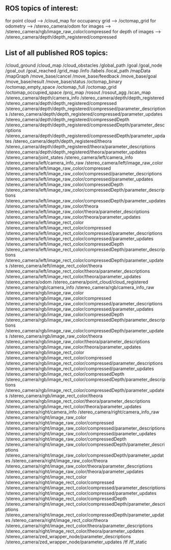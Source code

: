 ## ROS topics of interest:

for point cloud --> /cloud_map
for occupancy grid --> /octomap_grid
for odometry --> /stereo_camera/odom
for images --> /stereo_camera/rgb/image_raw_color/compressed
for depth of images --> /stereo_camera/depth/depth_registered/compressed



## List of all published ROS topics:

/cloud_ground
/cloud_map
/cloud_obstacles
/global_path
/goal
/goal_node
/goal_out
/goal_reached
/grid_map
/info
/labels
/local_path
/mapData
/mapGraph
/move_base/cancel
/move_base/feedback
/move_base/goal
/move_base/result
/move_base/status
/octomap_binary
/octomap_empty_space
/octomap_full
/octomap_grid
/octomap_occupied_space
/proj_map
/rosout
/rosout_agg
/scan_map
/stereo_camera/depth/camera_info
/stereo_camera/depth/depth_registered
/stereo_camera/depth/depth_registered/compressed
/stereo_camera/depth/depth_registered/compressed/parameter_descriptions
/stereo_camera/depth/depth_registered/compressed/parameter_updates
/stereo_camera/depth/depth_registered/compressedDepth
/stereo_camera/depth/depth_registered/compressedDepth/parameter_descriptions
/stereo_camera/depth/depth_registered/compressedDepth/parameter_updates
/stereo_camera/depth/depth_registered/theora
/stereo_camera/depth/depth_registered/theora/parameter_descriptions
/stereo_camera/depth/depth_registered/theora/parameter_updates
/stereo_camera/joint_states
/stereo_camera/left/camera_info
/stereo_camera/left/camera_info_raw
/stereo_camera/left/image_raw_color
/stereo_camera/left/image_raw_color/compressed
/stereo_camera/left/image_raw_color/compressed/parameter_descriptions
/stereo_camera/left/image_raw_color/compressed/parameter_updates
/stereo_camera/left/image_raw_color/compressedDepth
/stereo_camera/left/image_raw_color/compressedDepth/parameter_descriptions
/stereo_camera/left/image_raw_color/compressedDepth/parameter_updates
/stereo_camera/left/image_raw_color/theora
/stereo_camera/left/image_raw_color/theora/parameter_descriptions
/stereo_camera/left/image_raw_color/theora/parameter_updates
/stereo_camera/left/image_rect_color
/stereo_camera/left/image_rect_color/compressed
/stereo_camera/left/image_rect_color/compressed/parameter_descriptions
/stereo_camera/left/image_rect_color/compressed/parameter_updates
/stereo_camera/left/image_rect_color/compressedDepth
/stereo_camera/left/image_rect_color/compressedDepth/parameter_descriptions
/stereo_camera/left/image_rect_color/compressedDepth/parameter_updates
/stereo_camera/left/image_rect_color/theora
/stereo_camera/left/image_rect_color/theora/parameter_descriptions
/stereo_camera/left/image_rect_color/theora/parameter_updates
/stereo_camera/odom
/stereo_camera/point_cloud/cloud_registered
/stereo_camera/rgb/camera_info
/stereo_camera/rgb/camera_info_raw
/stereo_camera/rgb/image_raw_color
/stereo_camera/rgb/image_raw_color/compressed
/stereo_camera/rgb/image_raw_color/compressed/parameter_descriptions
/stereo_camera/rgb/image_raw_color/compressed/parameter_updates
/stereo_camera/rgb/image_raw_color/compressedDepth
/stereo_camera/rgb/image_raw_color/compressedDepth/parameter_descriptions
/stereo_camera/rgb/image_raw_color/compressedDepth/parameter_updates
/stereo_camera/rgb/image_raw_color/theora
/stereo_camera/rgb/image_raw_color/theora/parameter_descriptions
/stereo_camera/rgb/image_raw_color/theora/parameter_updates
/stereo_camera/rgb/image_rect_color
/stereo_camera/rgb/image_rect_color/compressed
/stereo_camera/rgb/image_rect_color/compressed/parameter_descriptions
/stereo_camera/rgb/image_rect_color/compressed/parameter_updates
/stereo_camera/rgb/image_rect_color/compressedDepth
/stereo_camera/rgb/image_rect_color/compressedDepth/parameter_descriptions
/stereo_camera/rgb/image_rect_color/compressedDepth/parameter_updates
/stereo_camera/rgb/image_rect_color/theora
/stereo_camera/rgb/image_rect_color/theora/parameter_descriptions
/stereo_camera/rgb/image_rect_color/theora/parameter_updates
/stereo_camera/right/camera_info
/stereo_camera/right/camera_info_raw
/stereo_camera/right/image_raw_color
/stereo_camera/right/image_raw_color/compressed
/stereo_camera/right/image_raw_color/compressed/parameter_descriptions
/stereo_camera/right/image_raw_color/compressed/parameter_updates
/stereo_camera/right/image_raw_color/compressedDepth
/stereo_camera/right/image_raw_color/compressedDepth/parameter_descriptions
/stereo_camera/right/image_raw_color/compressedDepth/parameter_updates
/stereo_camera/right/image_raw_color/theora
/stereo_camera/right/image_raw_color/theora/parameter_descriptions
/stereo_camera/right/image_raw_color/theora/parameter_updates
/stereo_camera/right/image_rect_color
/stereo_camera/right/image_rect_color/compressed
/stereo_camera/right/image_rect_color/compressed/parameter_descriptions
/stereo_camera/right/image_rect_color/compressed/parameter_updates
/stereo_camera/right/image_rect_color/compressedDepth
/stereo_camera/right/image_rect_color/compressedDepth/parameter_descriptions
/stereo_camera/right/image_rect_color/compressedDepth/parameter_updates
/stereo_camera/right/image_rect_color/theora
/stereo_camera/right/image_rect_color/theora/parameter_descriptions
/stereo_camera/right/image_rect_color/theora/parameter_updates
/stereo_camera/zed_wrapper_node/parameter_descriptions
/stereo_camera/zed_wrapper_node/parameter_updates
/tf
/tf_static


